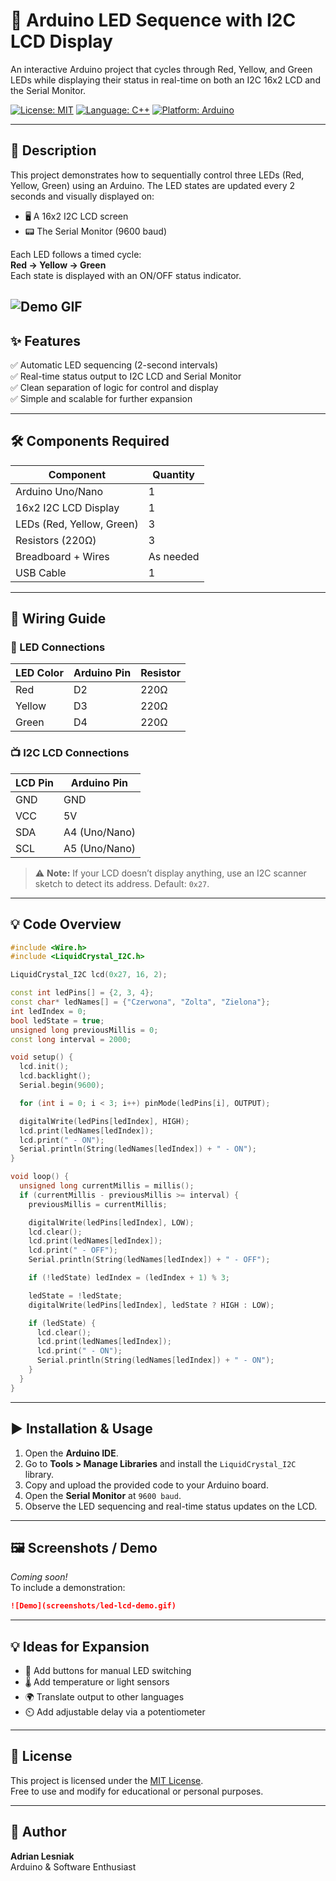 # 🚦 Arduino LED Sequence with I2C LCD Display

An interactive Arduino project that cycles through Red, Yellow, and Green LEDs while displaying their status in real-time on both an I2C 16x2 LCD and the Serial Monitor.

[![License: MIT](https://img.shields.io/badge/License-MIT-yellow.svg)](https://opensource.org/licenses/MIT)
[![Language: C++](https://img.shields.io/badge/Language-C%2B%2B-blue.svg)](https://isocpp.org/)
[![Platform: Arduino](https://img.shields.io/badge/Platform-Arduino-orange.svg)](https://www.arduino.cc/)

---

## 📖 Description

This project demonstrates how to sequentially control three LEDs (Red, Yellow, Green) using an Arduino. The LED states are updated every 2 seconds and visually displayed on:

- 🖥️ A 16x2 I2C LCD screen  
- 📟 The Serial Monitor (9600 baud)

Each LED follows a timed cycle:  
**Red → Yellow → Green**  
Each state is displayed with an ON/OFF status indicator.

![Demo GIF](screenshots/1.gif)
---

## ✨ Features

✅ Automatic LED sequencing (2-second intervals)  
✅ Real-time status output to I2C LCD and Serial Monitor  
✅ Clean separation of logic for control and display  
✅ Simple and scalable for further expansion  

---

## 🛠 Components Required

| Component             | Quantity |
|-----------------------|----------|
| Arduino Uno/Nano      | 1        |
| 16x2 I2C LCD Display  | 1        |
| LEDs (Red, Yellow, Green) | 3    |
| Resistors (220Ω)      | 3        |
| Breadboard + Wires    | As needed |
| USB Cable             | 1        |

---

## 🔌 Wiring Guide

### 🔴 LED Connections

| LED Color | Arduino Pin | Resistor |
|-----------|-------------|----------|
| Red       | D2          | 220Ω     |
| Yellow    | D3          | 220Ω     |
| Green     | D4          | 220Ω     |

### 📺 I2C LCD Connections

| LCD Pin | Arduino Pin     |
|---------|------------------|
| GND     | GND              |
| VCC     | 5V               |
| SDA     | A4 (Uno/Nano)    |
| SCL     | A5 (Uno/Nano)    |

> ⚠️ **Note:** If your LCD doesn’t display anything, use an I2C scanner sketch to detect its address. Default: `0x27`.

---

## 💡 Code Overview

```cpp
#include <Wire.h>
#include <LiquidCrystal_I2C.h>

LiquidCrystal_I2C lcd(0x27, 16, 2);

const int ledPins[] = {2, 3, 4};
const char* ledNames[] = {"Czerwona", "Zolta", "Zielona"};
int ledIndex = 0;
bool ledState = true;
unsigned long previousMillis = 0;
const long interval = 2000;

void setup() {
  lcd.init();
  lcd.backlight();
  Serial.begin(9600);

  for (int i = 0; i < 3; i++) pinMode(ledPins[i], OUTPUT);

  digitalWrite(ledPins[ledIndex], HIGH);
  lcd.print(ledNames[ledIndex]);
  lcd.print(" - ON");
  Serial.println(String(ledNames[ledIndex]) + " - ON");
}

void loop() {
  unsigned long currentMillis = millis();
  if (currentMillis - previousMillis >= interval) {
    previousMillis = currentMillis;

    digitalWrite(ledPins[ledIndex], LOW);
    lcd.clear();
    lcd.print(ledNames[ledIndex]);
    lcd.print(" - OFF");
    Serial.println(String(ledNames[ledIndex]) + " - OFF");

    if (!ledState) ledIndex = (ledIndex + 1) % 3;

    ledState = !ledState;
    digitalWrite(ledPins[ledIndex], ledState ? HIGH : LOW);

    if (ledState) {
      lcd.clear();
      lcd.print(ledNames[ledIndex]);
      lcd.print(" - ON");
      Serial.println(String(ledNames[ledIndex]) + " - ON");
    }
  }
}
```

---

## ▶️ Installation & Usage

1. Open the **Arduino IDE**.
2. Go to **Tools > Manage Libraries** and install the `LiquidCrystal_I2C` library.
3. Copy and upload the provided code to your Arduino board.
4. Open the **Serial Monitor** at `9600 baud`.
5. Observe the LED sequencing and real-time status updates on the LCD.

---

## 🖼️ Screenshots / Demo

_Coming soon!_  
To include a demonstration:

```markdown
![Demo](screenshots/led-lcd-demo.gif)
```

---

## 💡 Ideas for Expansion

- 🔘 Add buttons for manual LED switching  
- 🌡️ Add temperature or light sensors  
- 🌍 Translate output to other languages  
- ⏲️ Add adjustable delay via a potentiometer  

---

## 📄 License

This project is licensed under the [MIT License](https://opensource.org/licenses/MIT).  
Free to use and modify for educational or personal purposes.

---

## 👤 Author

**Adrian Lesniak**  
Arduino & Software Enthusiast
